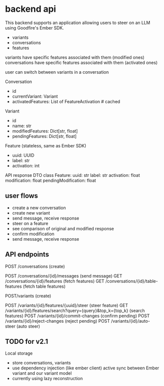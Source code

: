 # backend api

This backend supports an application allowing users to steer on an LLM using Goodfire's Ember SDK.

- variants
- conversations 
- features 

variants have specific features associated with them (modified ones)
conversations have specific features associated with them (activated ones)

user can switch between variants in a conversation


Conversation
- id
- currentVariant: Variant
- activatedFeatures: List of FeatureActivation # cached

Variant
- id
- name: str
- modifiedFeatures: Dict[str, float]
- pendingFeatures: Dict[str, float]

Feature (stateless, same as Ember SDK)
- uuid: UUID
- label: str
- activation: int


API response DTO
class Feature:
    uuid: str
    label: str
    activation: float
    modification: float
    pendingModification: float

## user flows
- create a new conversation
- create new variant
- send message, receive response
- steer on a feature
- see comparison of original and modified response
- confirm modification
- send message, receive response

## API endpoints

POST /conversations (create)
<!-- TODO: GET /conversations/{id} (fetch) -->
POST /conversations/{id}/messages (send message)
GET /conversations/{id}/features (fetch features)
GET /conversations/{id}/table-features (fetch table features)

POST/variants (create)
<!-- TODO: GET /variant/{id} (fetch) -->
<!-- TODO: DELETE /variant/{id} (delete) -->
<!-- TODO: POST /conversations/{id}/switch-variant (switch variant) -->

POST /variants/{id}/features/{uuid}/steer (steer feature)
GET /variants/{id}/features/search?query={query}&top_k={top_k} (search features)
POST /variants/{id}/commit-changes (confirm pending)
POST /variants/{id}/reject-changes (reject pending)
POST /variants/{id}/auto-steer (auto steer)
<!-- TODO: DELETE /variants/{id}/modifications (clear modifications) -->

## TODO for v2.1
Local storage
- store conversations, variants
- use dependency injection (like ember client)
active sync between Ember variant and our variant model
- currently using lazy reconstruction